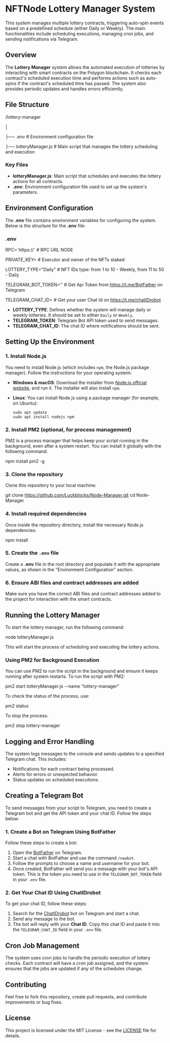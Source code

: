 NFTNode Lottery Manager System
==============================

This system manages multiple lottery contracts, triggering auto-spin events based on a predefined schedule (either Daily or Weekly). The main functionalities include scheduling executions, managing cron jobs, and sending notifications via Telegram.

Overview
--------

The **Lottery Manager** system allows the automated execution of lotteries by interacting with smart contracts on the Polygon blockchain. It checks each contract's scheduled execution time and performs actions such as auto-spins if the contract's scheduled time has passed. The system also provides periodic updates and handles errors efficiently.

File Structure
--------------

/lottery-manager

│

├── .env               # Environment configuration file

├── lotteryManager.js  # Main script that manages the lottery scheduling and execution

### Key Files

*   **lotteryManager.js**: Main script that schedules and executes the lottery actions for all contracts.
*   **.env**: Environment configuration file used to set up the system's parameters.

Environment Configuration
-------------------------

The **.env** file contains environment variables for configuring the system. Below is the structure for the **.env** file:

### .env

RPC=\`https://\` # RPC URL NODE

PRIVATE\_KEY=  # Executor and owner of the NFTs staked

LOTTERY\_TYPE="Daily" # NFT IDs type: from 1 to 10 - Weekly, from 11 to 50 - Daily

TELEGRAM\_BOT\_TOKEN='' # Get Api Token from https://t.me/BotFather on Telegram

TELEGRAM\_CHAT\_ID= # Get your user Chat Id on https://t.me/chatIDrobot

*   **LOTTERY\_TYPE**: Defines whether the system will manage daily or weekly lotteries. It should be set to either `Daily` or `Weekly`.
*   **TELEGRAM\_TOKEN**: Telegram Bot API token used to send messages.
*   **TELEGRAM\_CHAT\_ID**: The chat ID where notifications should be sent.

Setting Up the Environment
--------------------------

### 1\. Install Node.js

You need to install Node.js (which includes `npm`, the Node.js package manager). Follow the instructions for your operating system:

*   **Windows & macOS**: Download the installer from [Node.js official website](https://nodejs.org/), and run it. The installer will also install `npm`.
*   **Linux**: You can install Node.js using a package manager (for example, on Ubuntu):
    
        sudo apt update
        sudo apt install nodejs npm
        
    

### 2\. Install PM2 (optional, for process management)

PM2 is a process manager that helps keep your script running in the background, even after a system restart. You can install it globally with the following command:

npm install pm2 -g

### 3\. Clone the repository

Clone this repository to your local machine:

git clone https://github.com/Luckblocks/Node-Manager.git
cd Node-Manager

### 4\. Install required dependencies

Once inside the repository directory, install the necessary Node.js dependencies:

npm install

### 5\. Create the `.env` file

Create a **.env** file in the root directory and populate it with the appropriate values, as shown in the "Environment Configuration" section.

### 6\. Ensure ABI files and contract addresses are added

Make sure you have the correct ABI files and contract addresses added to the project for interaction with the smart contracts.

Running the Lottery Manager
---------------------------

To start the lottery manager, run the following command:

node lotteryManager.js

This will start the process of scheduling and executing the lottery actions.

### Using PM2 for Background Execution

You can use PM2 to run the script in the background and ensure it keeps running after system restarts. To run the script with PM2:

pm2 start lotteryManager.js --name "lottery-manager"

To check the status of the process, use:

pm2 status

To stop the process:

pm2 stop lottery-manager

Logging and Error Handling
--------------------------

The system logs messages to the console and sends updates to a specified Telegram chat. This includes:

*   Notifications for each contract being processed.
*   Alerts for errors or unexpected behavior.
*   Status updates on scheduled executions.

Creating a Telegram Bot
-----------------------

To send messages from your script to Telegram, you need to create a Telegram bot and get the API token and your chat ID. Follow the steps below:

### 1\. Create a Bot on Telegram Using BotFather

Follow these steps to create a bot:

1.  Open the [BotFather](https://t.me/BotFather) on Telegram.
2.  Start a chat with BotFather and use the command `/newbot`.
3.  Follow the prompts to choose a name and username for your bot.
4.  Once created, BotFather will send you a message with your bot's API token. This is the token you need to use in the `TELEGRAM_BOT_TOKEN` field in your `.env` file.

### 2\. Get Your Chat ID Using ChatIDrobot

To get your chat ID, follow these steps:

1.  Search for the [ChatIDrobot](https://t.me/chatIDrobot) bot on Telegram and start a chat.
2.  Send any message to the bot.
3.  The bot will reply with your **Chat ID**. Copy this chat ID and paste it into the `TELEGRAM_CHAT_ID` field in your `.env` file.

Cron Job Management
-------------------

The system uses cron jobs to handle the periodic execution of lottery checks. Each contract will have a cron job assigned, and the system ensures that the jobs are updated if any of the schedules change.

Contributing
------------

Feel free to fork this repository, create pull requests, and contribute improvements or bug fixes.

License
-------

This project is licensed under the MIT License - see the [LICENSE](LICENSE) file for details.
